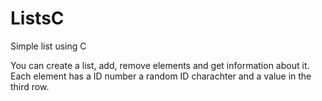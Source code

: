 # ListsC
Simple list using C

You can create a list, add, remove elements and get information about it.
Each element has a ID number a random ID charachter and a value in the third row.
